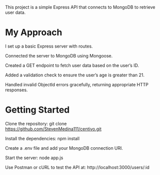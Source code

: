 This project is a simple Express API that connects to MongoDB to retrieve user data.

# My Approach #
I set up a basic Express server with routes.

Connected the server to MongoDB using Mongoose.

Created a GET endpoint to fetch user data based on the user’s ID.

Added a validation check to ensure the user’s age is greater than 21.

Handled invalid ObjectId errors gracefully, returning appropriate HTTP responses.

# Getting Started #
Clone the repository: git clone <https://github.com/StevenMedina111/centivo.git>

Install the dependencies: npm install

Create a .env file and add your MongoDB connection URI.

Start the server: node app.js

Use Postman or cURL to test the API at:
http://localhost:3000/users/:id